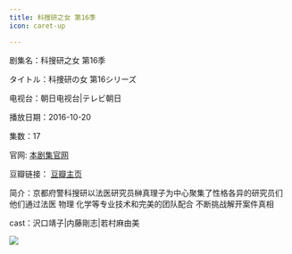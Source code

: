```yaml
---
title: 科搜研之女 第16季
icon: caret-up

---
```


剧集名：科搜研之女 第16季

タイトル：科捜研の女 第16シリーズ

电视台：朝日电视台|テレビ朝日

播放日期：2016-10-20

集数：17

官网: [本剧集官网](https://www.tv-asahi.co.jp/kasouken16/)

豆瓣链接： [豆瓣主页](https://movie.douban.com/subject/26860772/)


简介：京都府警科搜研以法医研究员榊真理子为中心聚集了性格各异的研究员们 他们通过法医 物理 化学等专业技术和完美的团队配合 不断挑战解开案件真相 ​​​​

cast：沢口靖子|内藤剛志|若村麻由美

![](https://listpic.tsgsanjiao.com/2016/2016ksyzns16.jpg)